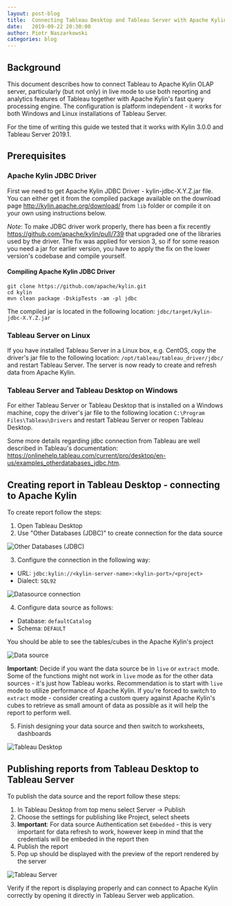 ```yaml
---
layout: post-blog
title:  Connecting Tableau Desktop and Tableau Server with Apache Kylin
date:   2019-09-22 20:30:00
author: Piotr Naszarkowski
categories: blog
---
```


## Background 
This document describes how to connect Tableau to Apache Kylin OLAP server, particularly (but not only) in live mode to use both reporting and analytics features of Tableau together with Apache Kylin's fast query processing engine. The configuration is platform independent - it works for both Windows and Linux installations of Tableau Server.

For the time of writing this guide we tested that it works with Kylin 3.0.0 and Tableau Server 2019.1.  

## Prerequisites
### Apache Kylin JDBC Driver
First we need to get Apache Kylin JDBC Driver - kylin-jdbc-X.Y.Z.jar file. You can either get it from the compiled package available on the download page http://kylin.apache.org/download/ from `lib` folder or compile it on your own using instructions below.

*Note*: To make JDBC driver work properly, there has been a fix recently https://github.com/apache/kylin/pull/739 that upgraded one of the libraries used by the driver. The fix was applied for version 3, so if for some reason you need a jar for earlier version, you have to apply the fix on the lower version's codebase and compile yourself.
#### Compiling Apache Kylin JDBC Driver
```
git clone https://github.com/apache/kylin.git 
cd kylin
mvn clean package -DskipTests -am -pl jdbc
```

The compiled jar is located in the following location: `jdbc/target/kylin-jdbc-X.Y.Z.jar`

### Tableau Server on Linux
If you have installed Tableau Server in a Linux box, e.g. CentOS, copy the driver's jar file to the following location: `/opt/tableau/tableau_driver/jdbc/` and restart Tableau Server. 
The server is now ready to create and refresh data from Apache Kylin.

### Tableau Server and Tableau Desktop on Windows
For either Tableau Server or Tableau Desktop that is installed on a Windows machine, copy the driver's jar file to the following location `C:\Program Files\Tableau\Drivers` and restart Tableau Server or reopen Tableau Desktop.

Some more details regarding jdbc connection from Tableau are well described in Tableau's documentation: https://onlinehelp.tableau.com/current/pro/desktop/en-us/examples_otherdatabases_jdbc.htm.

## Creating report in Tableau Desktop - connecting to Apache Kylin
To create report follow the steps:
1. Open Tableau Desktop
2. Use "Other Databases (JDBC)" to create connection for the data source

![Other Databases (JDBC)](/images/blog/kylin-tableau/tableau_other_databases_jdbc.jpg)

3. Configure the connection in the following way:
- URL: `jdbc:kylin://<kylin-server-name>:<kylin-port>/<project>`
- Dialect: `SQL92`

![Datasource connection](/images/blog/kylin-tableau/tableau_kylin_connection.jpg)

4. Configure data source as follows:
- Database: `defaultCatalog`
- Schema: `DEFAULT`

You should be able to see the tables/cubes in the Apache Kylin's project

![Data source](/images/blog/kylin-tableau/kylin_jdbc_tableau_working.jpg)

__Important__: Decide if you want the data source be in `live` or `extract` mode. Some of the functions might not work in `live` mode as for the other data sources - it's just how Tableau works. Recommendation is to start with `live` mode to utilize performance of Apache Kylin. If you're forced to switch to `extract` mode - consider creating a custom query against Apache Kylin's cubes to retrieve as small amount of data as possible as it will help the report to perform well.

5. Finish designing your data source and then switch to worksheets, dashboards

![Tableau Desktop](/images/blog/kylin-tableau/kylin_jdbc_tableau_working_sheet.jpg)

## Publishing reports from Tableau Desktop to Tableau Server
To publish the data source and the report follow these steps:
1. In Tableau Desktop from top menu select Server -> Publish
2. Choose the settings for publishing like Project, select sheets
3. __Important__: For data source Authentication set `Embedded` - this is very important for data refresh to work, however keep in mind that the credentials will be embeded in the report then
4. Publish the report
5. Pop up should be displayed with the preview of the report rendered by the server 

![Tableau Server](/images/blog/kylin-tableau/kylin_jdbc_tableau_server.jpg)

Verify if the report is displaying properly and can connect to Apache Kylin correctly by opening it directly in Tableau Server web application.